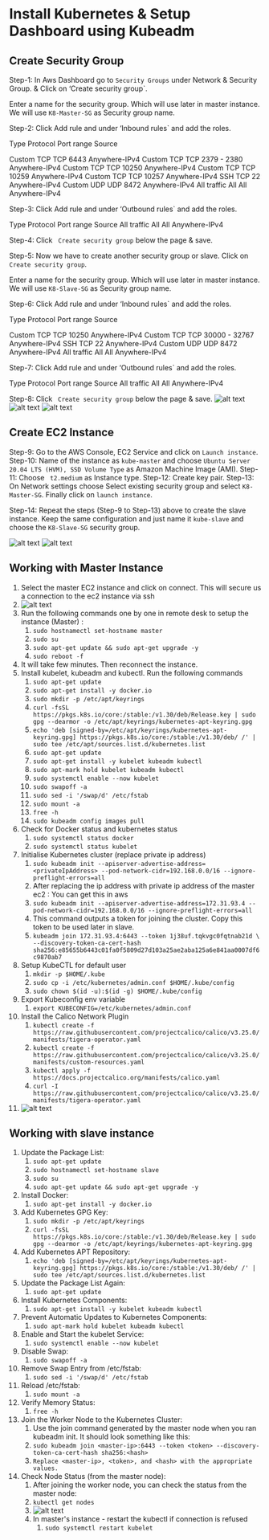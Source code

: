 # Install Kubernetes & Setup Dashboard using Kubeadm

## Create Security Group

Step-1:	In Aws Dashboard go to `Security Groups` under Network & Security Group. & Click on ‘Create security group`.

Enter a name for the security group. Which will use later in master instance. We will use `K8-Master-SG` as Security group name.

Step-2:	Click Add rule and under ‘Inbound rules` and add the roles.

Type	    Protocol	Port range	Source

Custom TCP	TCP	        6443	    Anywhere-IPv4
Custom TCP	TCP	        2379 - 2380	Anywhere-IPv4
Custom TCP	TCP	        10250	    Anywhere-IPv4
Custom TCP	TCP	        10259	    Anywhere-IPv4
Custom TCP	TCP	        10257	    Anywhere-IPv4
SSH	        TCP	        22	        Anywhere-IPv4
Custom UDP	UDP	        8472	    Anywhere-IPv4
All traffic	All	        All	        Anywhere-IPv4

Step-3:	Click Add rule and under ‘Outbound rules` and add the roles.

Type	Protocol	Port range	Source
All traffic	All	All	Anywhere-IPv4

Step-4:	Click ` Create security group` below the page & save.

Step-5:	Now we have to create another security group or slave. Click on `Create security group`.

Enter a name for the security group. Which will use later in master instance. We will use `K8-Slave-SG` as Security group name.

Step-6:	Click Add rule and under ‘Inbound rules` and add the roles.

Type	     Protocol	Port range	    Source
 
Custom TCP	 TCP	    10250	        Anywhere-IPv4
Custom TCP	 TCP	    30000 - 32767	Anywhere-IPv4
SSH	         TCP	    22	            Anywhere-IPv4
Custom UDP	 UDP	    8472	        Anywhere-IPv4
All traffic	 All	    All	            Anywhere-IPv4

Step-7:	Click Add rule and under ‘Outbound rules` and add the roles.

Type	        Protocol	Port range	Source
All traffic	    All	        All	        Anywhere-IPv4

Step-8:	Click ` Create security group` below the page & save.
![alt text](image.png)
![alt text](image-1.png)
![alt text](image-2.png)

## Create EC2 Instance

Step-9:	Go to the AWS Console, EC2 Service and click on `Launch instance`.
Step-10:	Name of the instance as `kube-master` and choose `Ubuntu Server 20.04 LTS (HVM), SSD Volume Type` as Amazon Machine Image (AMI).
Step-11:	Choose ` t2.medium` as Instance type.
Step-12:	Create key pair.
Step-13:	On Network settings choose Select existing security group and select `K8-Master-SG`. Finally click on `launch instance`.

Step-14:	Repeat the steps (Step-9 to Step-13) above to create the slave instance. Keep the same configuration and just name it `kube-slave` and choose the `K8-Slave-SG` security group.

![alt text](image-3.png)
![alt text](image-4.png)

## Working with Master Instance

1. Select the master EC2 instance and click on connect. This will secure us a connection to the ec2 instance via ssh
2. ![alt text](image-5.png)
3. Run the following commands one by one in remote desk to setup the instance (Master) :
   1. `sudo hostnamectl set-hostname master`
   2. `sudo su`
   3. `sudo apt-get update && sudo apt-get upgrade -y`
   4. `sudo reboot -f`
4. It will take few minutes. Then reconnect the instance.
5. Install kubelet, kubeadm and kubectl. Run the following commands
   1. `sudo apt-get update`
   2. `sudo apt-get install -y docker.io`
   3. `sudo mkdir -p /etc/apt/keyrings`
   4. `curl -fsSL https://pkgs.k8s.io/core:/stable:/v1.30/deb/Release.key | sudo gpg --dearmor -o /etc/apt/keyrings/kubernetes-apt-keyring.gpg`
   5. `echo 'deb [signed-by=/etc/apt/keyrings/kubernetes-apt-keyring.gpg] https://pkgs.k8s.io/core:/stable:/v1.30/deb/ /' | sudo tee /etc/apt/sources.list.d/kubernetes.list`
   6. `sudo apt-get update`
   7. `sudo apt-get install -y kubelet kubeadm kubectl`
   8. `sudo apt-mark hold kubelet kubeadm kubectl`
   9. `sudo systemctl enable --now kubelet`
   10. `sudo swapoff -a`
   11. `sudo sed -i '/swap/d' /etc/fstab`
   12. `sudo mount -a`
   13. `free -h`
   14. `sudo kubeadm config images pull`
6. Check for Docker status and kubernetes status
   1. `sudo systemctl status docker`
   2. `sudo systemctl status kubelet`
7. Initialise Kubernetes cluster (replace private ip address)
   1. `sudo kubeadm init --apiserver-advertise-address=<privateIpAddress> --pod-network-cidr=192.168.0.0/16 --ignore-preflight-errors=all`
   2. After replacing the ip address with private ip address of the master ec2 : You can get this in aws 
   3. `sudo kubeadm init --apiserver-advertise-address=172.31.93.4 --pod-network-cidr=192.168.0.0/16 --ignore-preflight-errors=all`
   4. This command outputs a token for joining the cluster. Copy this token to  be used later in slave.
   5. `kubeadm join 172.31.93.4:6443 --token 1j38uf.tqkvgc0fqtnab21d \
        --discovery-token-ca-cert-hash sha256:e85655b6443c01fa0f5809d27d103a25ae2aba125a6e841aa0007df6c9870ab7`
8. Setup KubeCTL for default user
   1. `mkdir -p $HOME/.kube`
   2. `sudo cp -i /etc/kubernetes/admin.conf $HOME/.kube/config`
   3. `sudo chown $(id -u):$(id -g) $HOME/.kube/config`
9. Export Kubeconfig env variable
   1.  `export KUBECONFIG=/etc/kubernetes/admin.conf`
10. Install the Calico Network Plugin
    1. `kubectl create -f https://raw.githubusercontent.com/projectcalico/calico/v3.25.0/manifests/tigera-operator.yaml`
    2. `kubectl create -f https://raw.githubusercontent.com/projectcalico/calico/v3.25.0/manifests/custom-resources.yaml`
    3. `kubectl apply -f https://docs.projectcalico.org/manifests/calico.yaml`
    4. `curl -I https://raw.githubusercontent.com/projectcalico/calico/v3.25.0/manifests/tigera-operator.yaml`
11. ![alt text](image-6.png)

## Working with slave instance

1. Update the Package List:
   1. `sudo apt-get update`
   2. `sudo hostnamectl set-hostname slave`
   3. `sudo su`
   4. `sudo apt-get update && sudo apt-get upgrade -y`
2. Install Docker:
   1. `sudo apt-get install -y docker.io`
3. Add Kubernetes GPG Key:
   1. `sudo mkdir -p /etc/apt/keyrings`
   2. `curl -fsSL https://pkgs.k8s.io/core:/stable:/v1.30/deb/Release.key | sudo gpg --dearmor -o /etc/apt/keyrings/kubernetes-apt-keyring.gpg`
4. Add Kubernetes APT Repository:
   1. `echo 'deb [signed-by=/etc/apt/keyrings/kubernetes-apt-keyring.gpg] https://pkgs.k8s.io/core:/stable:/v1.30/deb/ /' | sudo tee /etc/apt/sources.list.d/kubernetes.list`
5. Update the Package List Again:
   1. `sudo apt-get update`
6. Install Kubernetes Components:
   1. `sudo apt-get install -y kubelet kubeadm kubectl`
7. Prevent Automatic Updates to Kubernetes Components:
   1. `sudo apt-mark hold kubelet kubeadm kubectl`
8. Enable and Start the kubelet Service:
   1. `sudo systemctl enable --now kubelet`
9. Disable Swap:
    1. `sudo swapoff -a`
10. Remove Swap Entry from /etc/fstab:
    1. `sudo sed -i '/swap/d' /etc/fstab`
11. Reload /etc/fstab:
    1. `sudo mount -a`
12. Verify Memory Status:
    1. `free -h`
13. Join the Worker Node to the Kubernetes Cluster: 
    1. Use the join command generated by the master node when you ran kubeadm init. It should look something like this:
    2. `sudo kubeadm join <master-ip>:6443 --token <token> --discovery-token-ca-cert-hash sha256:<hash>`
    3. `Replace <master-ip>, <token>, and <hash> with the appropriate values.`
14. Check Node Status (from the master node):
    1.  After joining the worker node, you can check the status from the master node:
    2.  `kubectl get nodes`
    3.  ![alt text](image-7.png)
    4.  In master's instance - restart the kubectl if connection is refused
        1.  `sudo systemctl restart kubelet`
